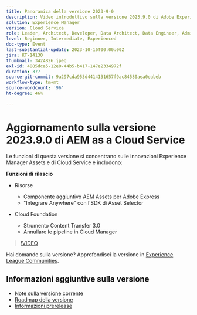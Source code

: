 ```yaml
---
title: Panoramica della versione 2023-9-0
description: Video introduttivo sulla versione 2023.9.0 di Adobe Experience Manager as a Cloud Service
solution: Experience Manager
version: Cloud Service
role: Leader, Architect, Developer, Data Architect, Data Engineer, Admin, User
level: Beginner, Intermediate, Experienced
doc-type: Event
last-substantial-update: 2023-10-16T00:00:00Z
jira: KT-14130
thumbnail: 3424826.jpeg
exl-id: 4885dca5-12e0-44b5-b417-147e2334972f
duration: 377
source-git-commit: 9a297cda953d4414131657f9ac84580aea0eabeb
workflow-type: tm+mt
source-wordcount: '96'
ht-degree: 46%

---
```


# Aggiornamento sulla versione 2023.9.0 di AEM as a Cloud Service

Le funzioni di questa versione si concentrano sulle innovazioni Experience Manager Assets e di Cloud Service e includono:

**Funzioni di rilascio**

* Risorse
   * Componente aggiuntivo AEM Assets per Adobe Express
   * &quot;Integrare Anywhere&quot; con l’SDK di Asset Selector

* Cloud Foundation
   * Strumento Content Transfer 3.0
   * Annullare le pipeline in Cloud Manager

>[!VIDEO](https://video.tv.adobe.com/v/3424826/?learn=on)

Hai domande sulla versione?  Approfondisci la versione in [Experience League Communities](https://adobe.ly/3rMScIU).

## Informazioni aggiuntive sulla versione

* [Note sulla versione corrente](https://experienceleague.adobe.com/docs/experience-manager-cloud-service/content/release-notes/home.html?lang=it)
* [Roadmap della versione](https://experienceleague.adobe.com/docs/experience-manager-release-information/aem-release-updates/update-releases-roadmap.html?lang=it)
* [Informazioni prerelease](https://experienceleague.adobe.com/docs/experience-manager-cloud-service/content/release-notes/prerelease.html?lang=it)
